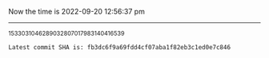 Now the time is 2022-09-20 12:56:37 pm

---

<small>1533031046289032807017983140416539</small>

```txt
Latest commit SHA is: fb3dc6f9a69fdd4cf07aba1f82eb3c1ed0e7c846
```
